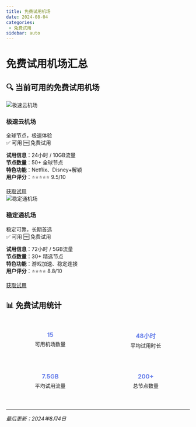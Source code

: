 ```yaml
---
title: 免费试用机场
date: 2024-08-04
categories:
 - 免费试用
sidebar: auto
---
```


# 免费试用机场汇总

## 🔍 当前可用的免费试用机场

<div class="airport-card">
<div class="airport-header">
<img src="/logos/free1.png" alt="极速云机场" class="airport-logo">
<div class="airport-info">
<h3>极速云机场</h3>
<div class="airport-desc">全球节点，极速体验</div>
</div>
</div>

<div class="status-tags">
<span class="status-tag available">✅ 可用</span>
<span class="status-tag trial">🆓 免费试用</span>
</div>

**试用信息**：24小时 / 10GB流量  
**节点数量**：50+ 全球节点  
**特色功能**：Netflix、Disney+解锁  
**用户评分**：⭐⭐⭐⭐⭐ 9.5/10

<div class="action-buttons">
<a href="#" class="btn btn-primary">获取试用</a>
</div>

</div>

<div class="airport-card">
<div class="airport-header">
<img src="/logos/free2.png" alt="稳定通机场" class="airport-logo">
<div class="airport-info">
<h3>稳定通机场</h3>
<div class="airport-desc">稳定可靠，长期首选</div>
</div>
</div>

<div class="status-tags">
<span class="status-tag available">✅ 可用</span>
<span class="status-tag trial">🆓 免费试用</span>
</div>

**试用信息**：72小时 / 5GB流量  
**节点数量**：30+ 精选节点  
**特色功能**：游戏加速、稳定连接  
**用户评分**：⭐⭐⭐⭐ 8.8/10

<div class="action-buttons">
<a href="#" class="btn btn-primary">获取试用</a>
</div>

</div>

## 📊 免费试用统计

<div style="display: grid; grid-template-columns: repeat(auto-fit, minmax(200px, 1fr)); gap: 20px; margin: 30px 0;">

<div class="airport-card" style="text-align: center; padding: 20px;">
<h3 style="color: #667eea; margin: 0;">15</h3>
<p style="margin: 5px 0;">可用机场数量</p>
</div>

<div class="airport-card" style="text-align: center; padding: 20px;">
<h3 style="color: #667eea; margin: 0;">48小时</h3>
<p style="margin: 5px 0;">平均试用时长</p>
</div>

<div class="airport-card" style="text-align: center; padding: 20px;">
<h3 style="color: #667eea; margin: 0;">7.5GB</h3>
<p style="margin: 5px 0;">平均试用流量</p>
</div>

<div class="airport-card" style="text-align: center; padding: 20px;">
<h3 style="color: #667eea; margin: 0;">200+</h3>
<p style="margin: 5px 0;">总节点数量</p>
</div>

</div>

---

*最后更新：2024年8月4日*
